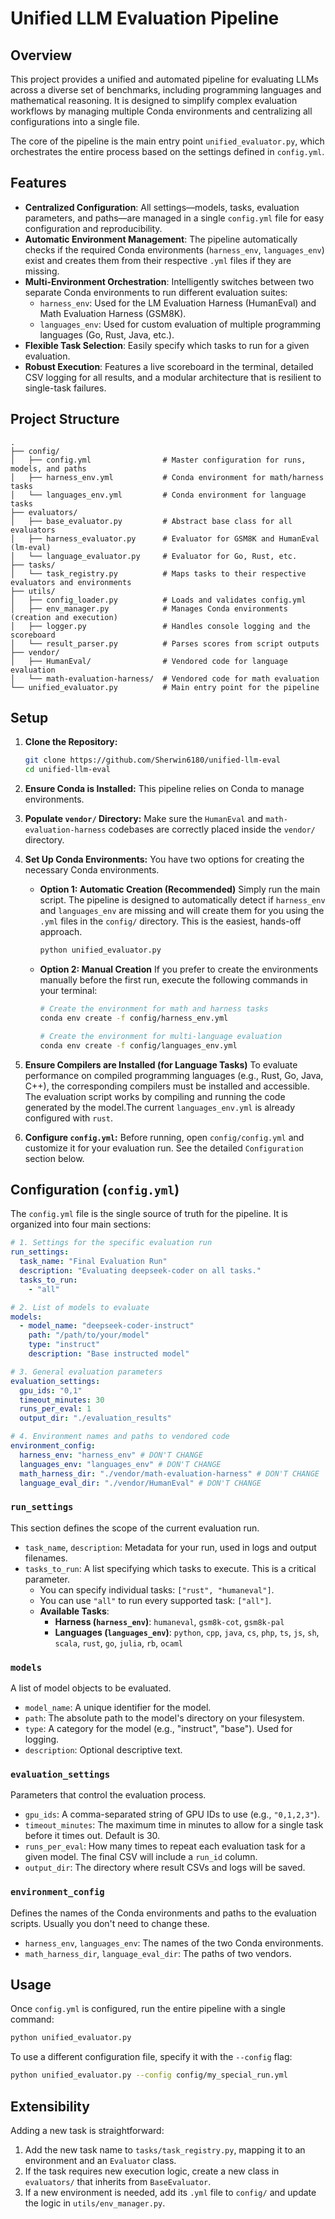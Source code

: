 # Unified LLM Evaluation Pipeline

## Overview

This project provides a unified and automated pipeline for evaluating LLMs across a diverse set of benchmarks, including programming languages and mathematical reasoning. It is designed to simplify complex evaluation workflows by managing multiple Conda environments and centralizing all configurations into a single file.

The core of the pipeline is the main entry point `unified_evaluator.py`, which orchestrates the entire process based on the settings defined in `config.yml`.

## Features

  * **Centralized Configuration**: All settings—models, tasks, evaluation parameters, and paths—are managed in a single `config.yml` file for easy configuration and reproducibility.
  * **Automatic Environment Management**: The pipeline automatically checks if the required Conda environments (`harness_env`, `languages_env`) exist and creates them from their respective `.yml` files if they are missing.
  * **Multi-Environment Orchestration**: Intelligently switches between two separate Conda environments to run different evaluation suites:
      * `harness_env`: Used for the LM Evaluation Harness (HumanEval) and Math Evaluation Harness (GSM8K).
      * `languages_env`: Used for custom evaluation of multiple programming languages (Go, Rust, Java, etc.).
  * **Flexible Task Selection**: Easily specify which tasks to run for a given evaluation.
  * **Robust Execution**: Features a live scoreboard in the terminal, detailed CSV logging for all results, and a modular architecture that is resilient to single-task failures.

## Project Structure

```
.
├── config/
│   ├── config.yml                # Master configuration for runs, models, and paths
│   ├── harness_env.yml           # Conda environment for math/harness tasks
│   └── languages_env.yml         # Conda environment for language tasks
├── evaluators/
│   ├── base_evaluator.py         # Abstract base class for all evaluators
│   ├── harness_evaluator.py      # Evaluator for GSM8K and HumanEval (lm-eval)
│   └── language_evaluator.py     # Evaluator for Go, Rust, etc.
├── tasks/
│   └── task_registry.py          # Maps tasks to their respective evaluators and environments
├── utils/
│   ├── config_loader.py          # Loads and validates config.yml
│   ├── env_manager.py            # Manages Conda environments (creation and execution)
│   ├── logger.py                 # Handles console logging and the scoreboard
│   └── result_parser.py          # Parses scores from script outputs
├── vendor/
│   ├── HumanEval/                # Vendored code for language evaluation
│   └── math-evaluation-harness/  # Vendored code for math evaluation
└── unified_evaluator.py          # Main entry point for the pipeline
```

## Setup

1.  **Clone the Repository:**

    ```bash
    git clone https://github.com/Sherwin6180/unified-llm-eval
    cd unified-llm-eval
    ```

2.  **Ensure Conda is Installed:** This pipeline relies on Conda to manage environments.

3.  **Populate `vendor/` Directory:** Make sure the `HumanEval` and `math-evaluation-harness` codebases are correctly placed inside the `vendor/` directory.

4.  **Set Up Conda Environments:** You have two options for creating the necessary Conda environments.

      * **Option 1: Automatic Creation (Recommended)**
        Simply run the main script. The pipeline is designed to automatically detect if `harness_env` and `languages_env` are missing and will create them for you using the `.yml` files in the `config/` directory. This is the easiest, hands-off approach.

        ```bash
        python unified_evaluator.py
        ```

      * **Option 2: Manual Creation**
        If you prefer to create the environments manually before the first run, execute the following commands in your terminal:

        ```bash
        # Create the environment for math and harness tasks
        conda env create -f config/harness_env.yml

        # Create the environment for multi-language evaluation
        conda env create -f config/languages_env.yml
        ```

5.  **Ensure Compilers are Installed (for Language Tasks)**
    To evaluate performance on compiled programming languages (e.g., Rust, Go, Java, C++), the corresponding compilers must be installed and accessible. The evaluation script works by compiling and running the code generated by the model.The current `languages_env.yml` is already configured with `rust`.

6.  **Configure `config.yml`:** Before running, open `config/config.yml` and customize it for your evaluation run. See the detailed `Configuration` section below.

## Configuration (`config.yml`)

The `config.yml` file is the single source of truth for the pipeline. It is organized into four main sections:

```yaml
# 1. Settings for the specific evaluation run
run_settings:
  task_name: "Final Evaluation Run"
  description: "Evaluating deepseek-coder on all tasks."
  tasks_to_run:
    - "all"

# 2. List of models to evaluate
models:
  - model_name: "deepseek-coder-instruct"
    path: "/path/to/your/model"
    type: "instruct"
    description: "Base instructed model"

# 3. General evaluation parameters
evaluation_settings:
  gpu_ids: "0,1"
  timeout_minutes: 30
  runs_per_eval: 1
  output_dir: "./evaluation_results"

# 4. Environment names and paths to vendored code
environment_config:
  harness_env: "harness_env" # DON'T CHANGE
  languages_env: "languages_env" # DON'T CHANGE
  math_harness_dir: "./vendor/math-evaluation-harness" # DON'T CHANGE
  language_eval_dir: "./vendor/HumanEval" # DON'T CHANGE
```

### `run_settings`

This section defines the scope of the current evaluation run.

  * `task_name`, `description`: Metadata for your run, used in logs and output filenames.
  * `tasks_to_run`: A list specifying which tasks to execute. This is a critical parameter.
      * You can specify individual tasks: `["rust", "humaneval"]`.
      * You can use `"all"` to run every supported task: `["all"]`.
      * **Available Tasks**:
          * **Harness (`harness_env`)**: `humaneval`, `gsm8k-cot`, `gsm8k-pal`
          * **Languages (`languages_env`)**: `python`, `cpp`, `java`, `cs`, `php`, `ts`, `js`, `sh`, `scala`, `rust`, `go`, `julia`, `rb`, `ocaml`

### `models`

A list of model objects to be evaluated.

  * `model_name`: A unique identifier for the model.
  * `path`: The absolute path to the model's directory on your filesystem.
  * `type`: A category for the model (e.g., "instruct", "base"). Used for logging.
  * `description`: Optional descriptive text.

### `evaluation_settings`

Parameters that control the evaluation process.

  * `gpu_ids`: A comma-separated string of GPU IDs to use (e.g., `"0,1,2,3"`).
  * `timeout_minutes`: The maximum time in minutes to allow for a single task before it times out. Default is 30.
  * `runs_per_eval`: How many times to repeat each evaluation task for a given model. The final CSV will include a `run_id` column.
  * `output_dir`: The directory where result CSVs and logs will be saved.

### `environment_config`

Defines the names of the Conda environments and paths to the evaluation scripts. Usually you don't need to change these.

  * `harness_env`, `languages_env`: The names of the two Conda environments.
  * `math_harness_dir`, `language_eval_dir`: The paths of two vendors.

## Usage

Once `config.yml` is configured, run the entire pipeline with a single command:

```bash
python unified_evaluator.py
```

To use a different configuration file, specify it with the `--config` flag:

```bash
python unified_evaluator.py --config config/my_special_run.yml
```

## Extensibility

Adding a new task is straightforward:

1.  Add the new task name to `tasks/task_registry.py`, mapping it to an environment and an `Evaluator` class.
2.  If the task requires new execution logic, create a new class in `evaluators/` that inherits from `BaseEvaluator`.
3.  If a new environment is needed, add its `.yml` file to `config/` and update the logic in `utils/env_manager.py`.
